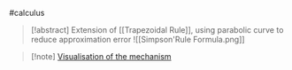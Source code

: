 #calculus 
>[!abstract] Extension of [[Trapezoidal Rule]], using parabolic curve to reduce approximation error
>![[Simpson'Rule Formula.png]]


>[!note] [Visualisation of the mechanism](https://www.youtube.com/watch?v=CAa2iXhftzc)
